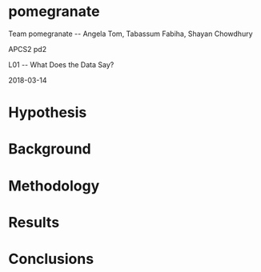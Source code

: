 # pomegranate
Team pomegranate -- Angela Tom, Tabassum Fabiha, Shayan Chowdhury

APCS2 pd2

L01 -- What Does the Data Say?

2018-03-14

# Hypothesis


# Background


# Methodology


# Results


# Conclusions


